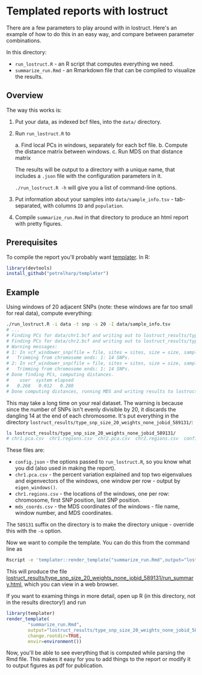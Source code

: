 # Templated reports with lostruct

There are a few parameters to play around with in lostruct.
Here's an example of how to do this in an easy way,
and compare between parameter combinations.

In this directory:

* `run_lostruct.R` - an R script that computes everything we need.
* `summarize_run.Rmd` - an Rmarkdown file that can be compiled to visualize the results.

## Overview

The way this works is:

1. Put your data, as indexed bcf files, into the `data/` directory.

2. Run `run_lostruct.R` to

    a. Find local PCs in windows, separately for each bcf file.
    b. Compute the distance matrix between windows.
    c. Run MDS on that distance matrix

    The results will be output to a directory with a unique name, 
    that includes a `.json` file with the configuration parameters in it.

    `./run_lostruct.R -h` will give you a list of command-line options.

3. Put information about your samples into `data/sample_info.tsv` - tab-separated, with columns `ID` and `population`.

4. Compile `summarize_run.Rmd` in that directory to produce an html report with pretty figures.

## Prerequisites

To compile the report you'll probably want [templater](https://github.com/petrelharp/templater).
In R:
```r
library(devtools)
install_github("petrelharp/templater")
```

## Example

Using windows of 20 adjacent SNPs
(note: these windows are far too small for real data),
compute everything:

```bash
./run_lostruct.R -i data -t snp -s 20 -I data/sample_info.tsv
# ...
# Finding PCs for data/chr1.bcf and writing out to lostruct_results/type_snp_size_20_weights_none_jobid_589131/chr1.pca.csv and lostruct_results/type_snp_size_20_weights_none_jobid_589131/chr1.regions.csv 
# Finding PCs for data/chr2.bcf and writing out to lostruct_results/type_snp_size_20_weights_none_jobid_589131/chr2.pca.csv and lostruct_results/type_snp_size_20_weights_none_jobid_589131/chr2.regions.csv 
# Warning messages:
# 1: In vcf_windower_snp(file = file, sites = sites, size = size, samples = samples) :
#   Trimming from chromosome ends: 1: 14 SNPs.
# 2: In vcf_windower_snp(file = file, sites = sites, size = size, samples = samples) :
#   Trimming from chromosome ends: 1: 14 SNPs.
# Done finding PCs, computing distances.
#    user  system elapsed 
#   0.268   0.012   0.280 
# Done computing distances, running MDS and writing results to lostruct_results/type_snp_size_20_weights_none_jobid_589131/mds_coords.csv 

```

This may take a long time on your real dataset.
The warning is because since the number of SNPs isn't evenly divisible by 20, it discards the dangling 14 at the end of each chromosome.
It's put everything in the directory `lostruct_results/type_snp_size_20_weights_none_jobid_589131/`:

```bash
ls lostruct_results/type_snp_size_20_weights_none_jobid_589131/
# chr1.pca.csv  chr1.regions.csv  chr2.pca.csv  chr2.regions.csv  config.json  mds_coords.csv
```
These files are:

* `config.json` - the options passed to `run_lostruct.R`, so you know what you did (also used in making the report).
* `chr1.pca.csv` - the percent variation explained and top two eigenvalues and eigenvectors of the windows, one window per row - output by `eigen_windows()`.
* `chr1.regions.csv` - the locations of the windows, one per row: chromosome, first SNP position, last SNP position.
* `mds_coords.csv` - the MDS coordinates of the windows - file name, window number, and MDS coordinates.

The `589131` suffix on the directory is to make the directory unique - override this with the `-o` option.

Now we want to compile the template.  You can do this from the command line as
```bash
Rscript -e 'templater::render_template("summarize_run.Rmd",output="lostruct_results/type_snp_size_20_weights_none_jobid_589131/run_summary.html",change.rootdir=TRUE)'
```
This will produce the file [lostruct_results/type_snp_size_20_weights_none_jobid_589131/run_summary.html](lostruct_results/type_snp_size_20_weights_none_jobid_589131/run_summary.html),
which you can view in a web browser.

If you want to examing things in more detail,
open up R (in this directory, not in the results directory!)
and run
```r
library(templater)
render_template(
        "summarize_run.Rmd",
        output="lostruct_results/type_snp_size_20_weights_none_jobid_589131/run_summary.html",
        change.rootdir=TRUE,
        envir=environment())
```
Now, you'll be able to see everything that is computed while parsing the Rmd file.
This makes it easy for you to add things to the report
or modify it to output figures as pdf for publication.
